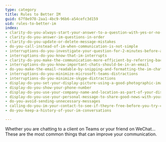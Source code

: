 ```yaml
---
type: category
title: Rules to Better IM
guid: 67f8e978-2aa1-4bc9-96b6-a54cefc3d159
uid: rules-to-better-im
index:
- clarity-do-you-always-start-your-answer-to-a-question-with-yes-or-no-first-then-give-your-opinion
- clarity-do-you-answer-im-questions-in-order
- clarity-do-you-update-or-delete-message-mistakes
- do-you-call-instead-of-im-when-communication-is-not-simple
- interruptions-do-you-investigate-your-question-for-2-minutes-before-asking-someone-on-im
- interruptions-do-you-know-that-im-interrupts
- clarity-do-you-make-the-communication-more-efficient-by-referring-back-to-a-subject-of-an-email
- interruptions-do-you-know-important-chats-should-be-in-an-email
- do-you-make-the-email-readable-by-snipping-and-formatting-the-im-chat
- interruptions-do-you-minimize-microsoft-teams-distractions
- interruptions-do-you-minimize-skype-distractions
- display-do-you-set-your-display-picture-using-a-good-photographic-image-of-yourself
- display-do-you-show-your-phone-number
- display-do-you-use-your-company-name-and-location-as-part-of-your-display-name
- display-do-you-use-your-personal-message-to-share-good-news-with-your-contacts
- do-you-avoid-sending-unnecessary-messages
- calling-do-you-im-your-contact-to-see-if-theyre-free-before-you-try-calling-them
- do-you-keep-a-history-of-your-im-conversations

---
```

Whether you are chatting to a client on Teams or your friend on WeChat… These are the most common things that can improve your communication.

